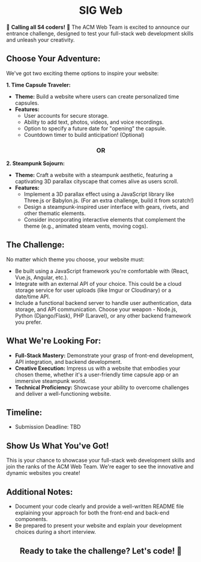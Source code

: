 <p align="center">
  <h1 align="center">SIG Web</h1>
</p>

🚀 **Calling all S4 coders!** 🚀 The ACM Web Team is excited to announce our entrance challenge, designed to test your full-stack web development skills and unleash your creativity. 

## **Choose Your Adventure:**

We've got two exciting theme options to inspire your website:

**1. Time Capsule Traveler:**

* **Theme:** Build a website where users can create personalized time capsules.
* **Features:**
    * User accounts for secure storage.
    * Ability to add text, photos, videos, and voice recordings.
    * Option to specify a future date for "opening" the capsule.
    * Countdown timer to build anticipation! (Optional)

<p align="center">
  <h3 align="center">OR</h3>
</p>

**2. Steampunk Sojourn:**

* **Theme:** Craft a website with a steampunk aesthetic, featuring a captivating 3D parallax cityscape that comes alive as users scroll. 
* **Features:**
    * Implement a 3D parallax effect using a JavaScript library like Three.js or Babylon.js. (For an extra challenge, build it from scratch!)
    * Design a steampunk-inspired user interface with gears, rivets, and other thematic elements.
    * Consider incorporating interactive elements that complement the theme (e.g., animated steam vents, moving cogs).

## **The Challenge:**

No matter which theme you choose, your website must:

* Be built using a JavaScript framework you're comfortable with (React, Vue.js, Angular, etc.).
* Integrate with an external API of your choice. This could be a cloud storage service for user uploads (like Imgur or Cloudinary) or a date/time API.
* Include a functional backend server to handle user authentication, data storage, and API communication. Choose your weapon - Node.js, Python (Django/Flask), PHP (Laravel), or any other backend framework you prefer.

## **What We're Looking For:**

* **Full-Stack Mastery:**  Demonstrate your grasp of front-end development, API integration, and backend development. 
* **Creative Execution:** Impress us with a website that embodies your chosen theme, whether it's a user-friendly time capsule app or an immersive steampunk world.
* **Technical Proficiency:** Showcase your ability to overcome challenges and deliver a well-functioning website. 

## **Timeline:**

* Submission Deadline: TBD

## **Show Us What You've Got!**

This is your chance to showcase your full-stack web development skills and join the ranks of the ACM Web Team. We're eager to see the innovative and dynamic websites you create!

## **Additional Notes:**

* Document your code clearly and provide a well-written README file explaining your approach for both the front-end and back-end components.
* Be prepared to present your website and explain your development choices during a short interview.

<p align="center">
  <h2 align="center">Ready to take the challenge? Let's code! 🎉</h2>
</p>
